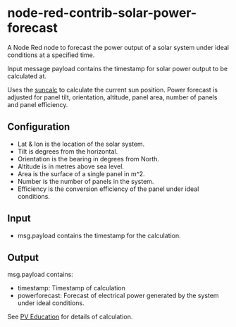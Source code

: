 # node-red-contrib-solar-power-forecast
A Node Red node to forecast the power output of a solar system under ideal conditions at a specified time.

Input message payload contains the timestamp for solar power output to be calculated at.

Uses the [suncalc](https://github.com/mourner/suncalc) to calculate the current sun position. Power forecast is adjusted for panel tilt, orientation, altitude, panel area, number of panels and panel efficiency.

## Configuration

- Lat & lon is the location of the solar system.
- Tilt is degrees from the horizontal.
- Orientation is the bearing in degrees from North. 
- Altitude is in metres above sea level.
- Area is the surface of a single panel in m^2.
- Number is the number of panels in the system.
- Efficiency is the conversion efficiency of the panel under ideal conditions.

## Input
- msg.payload contains the timestamp for the calculation.

## Output

msg.payload contains:
- timestamp: Timestamp of calculation
- powerforecast: Forecast of electrical power generated by the system under ideal conditions.

See [PV Education](http://www.pveducation.org/pvcdrom/properties-of-sunlight/solar-radiation-at-earths-surface) for details of calculation.

